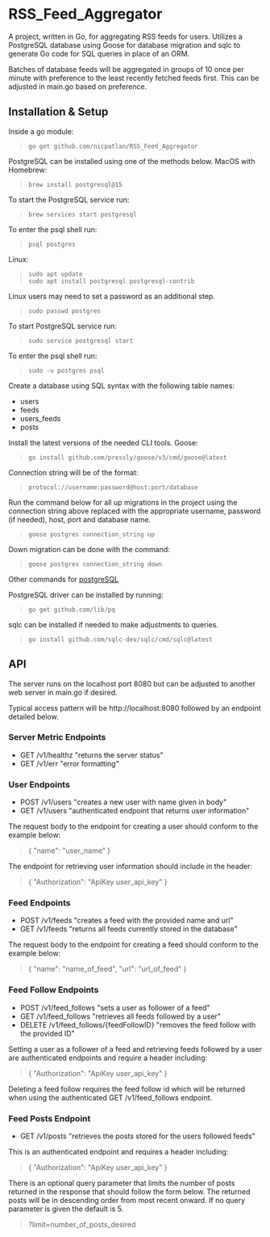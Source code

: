 # RSS_Feed_Aggregator
A project, written in Go, for aggregating RSS feeds for users. Utilizes a 
PostgreSQL database using Goose for database migration and sqlc to generate 
Go code for SQL queries in place of an ORM.

Batches of database feeds will be aggregated in groups of 10 once per minute
with preference to the least recently fetched feeds first. This can be adjusted 
in main.go based on preference.

## Installation & Setup
Inside a go module:
>     go get github.com/nicpatlan/RSS_Feed_Aggregator

PostgreSQL can be installed using one of the methods below.
MacOS with Homebrew:
>     brew install postgresql@15

To start the PostgreSQL service run:
>     brew services start postgresql

To enter the psql shell run:
>     psql postgres

Linux:
>     sudo apt update
>     sudo apt install postgresql postgresql-contrib

Linux users may need to set a password as an additional step.
>     sudo passwd postgres

To start PostgreSQL service run:
>     sudo service postgresql start

To enter the psql shell run:
>     sudo -u postgres psql

Create a database using SQL syntax with the following table names:
- users
- feeds
- users_feeds
- posts

Install the latest versions of the needed CLI tools.
Goose:
>     go install github.com/pressly/goose/v3/cmd/goose@latest

Connection string will be of the format:
>     protocol://username:password@host:port/database

Run the command below for all up migrations in the project using the 
connection string above replaced with the appropriate username,
password (if needed), host, port and database name.
>     goose postgres connection_string up

Down migration can be done with the command:
>     goose postgres connection_string down

Other commands for [postgreSQL](https://www.postgresql.org/docs/current/app-psql.html#:~:text=psql%20is%20a%20terminal%2Dbased,or%20from%20command%20line%20arguments.)

PostgreSQL driver can be installed by running:
>     go get github.com/lib/pq

sqlc can be installed if needed to make adjustments to queries.
>     go install github.com/sqlc-dev/sqlc/cmd/sqlc@latest

## API
The server runs on the localhost port 8080 but can be adjusted to another web
server in main.go if desired.

Typical access pattern will be http://localhost:8080 followed by an endpoint 
detailed below.

### Server Metric Endpoints
- GET /v1/healthz  "returns the server status"
- GET /v1/err      "error formatting"

### User Endpoints
- POST /v1/users  "creates a new user with name given in body"
- GET /v1/users   "authenticated endpoint that returns user information"

The request body to the endpoint for creating a user should conform to the example 
below:
> {
>    "name": "user_name"
> }

The endpoint for retrieving user information should include in the header:
> {
    "Authorization": "ApiKey user_api_key"
> }

### Feed Endpoints
- POST /v1/feeds  "creates a feed with the provided name and url"
- GET /v1/feeds   "returns all feeds currently stored in the database"

The request body to the endpoint for creating a feed should conform to the example
below:
> {
    "name": "name_of_feed",
    "url":  "url_of_feed"
> }

### Feed Follow Endpoints
- POST /v1/feed_follows                   "sets a user as follower of a feed"
- GET /v1/feed_follows                    "retrieves all feeds followed by a user"
- DELETE /v1/feed_follows/{feedFollowID}  "removes the feed follow with the provided ID"

Setting a user as a follower of a feed and retrieving feeds followed by a user are 
authenticated endpoints and require a header including:
> {
    "Authorization": "ApiKey user_api_key"
> }

Deleting a feed follow requires the feed follow id which will be returned when using the 
authenticated GET /v1/feed_follows endpoint.

### Feed Posts Endpoint
- GET /v1/posts  "retrieves the posts stored for the users followed feeds"

This is an authenticated endpoint and requires a header including:
> {
    "Authorization": "ApiKey user_api_key"
> }

There is an optional query parameter that limits the number of posts returned in the 
response that should follow the form below. The returned posts will be in descending 
order from most recent onward. If no query parameter is given the default is 5.
> ?limit=number_of_posts_desired